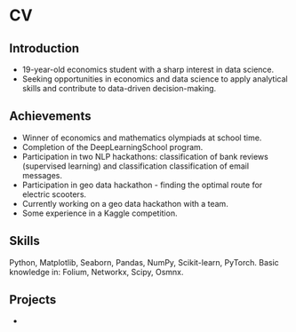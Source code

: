 # CV

## Introduction
- 19-year-old economics student with a sharp interest in data science.
- Seeking opportunities in economics and data science to apply analytical skills and contribute to data-driven decision-making.

## Achievements
- Winner of economics and mathematics olympiads at school time.
- Completion of the DeepLearningSchool program.
- Participation in two NLP hackathons: classification of bank reviews (supervised learning) and classification classification of email messages.
- Participation in geo data hackathon - finding the optimal route for electric scooters.
- Currently working on a geo data hackathon with a team.
- Some experience in a Kaggle competition.

## Skills
Python, Matplotlib, Seaborn, Pandas, NumPy, Scikit-learn, PyTorch.
Basic knowledge in: Folium, Networkx, Scipy, Osmnx.

## Projects
- 
